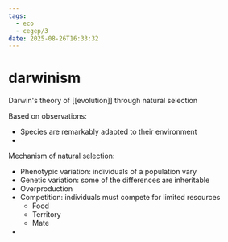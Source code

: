 ```yaml
---
tags:
  - eco
  - cegep/3
date: 2025-08-26T16:33:32
---
```


# darwinism

Darwin's theory of [[evolution]] through natural selection

Based on observations:

- Species are remarkably adapted to their environment
- 

Mechanism of natural selection:

- Phenotypic variation: individuals of a population vary
- Genetic variation: some of the differences are inheritable
- Overproduction
- Competition: individuals must compete for limited resources
	- Food
	- Territory
	- Mate
- 